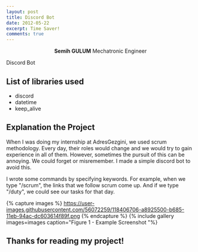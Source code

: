 ```yaml
---
layout: post
title: Discord Bot
date: 2012-05-22
excerpt: Time Saver!
comments: true
---
```

    
<center><b>Semih GULUM</b>    Mechatronic Engineer </center>

Discord Bot

## List of libraries used
* discord
* datetime
* keep_alive

## Explanation the Project

When I was doing my internship at AdresGezgini, we used scrum methodology. Every day, their roles would change and we would try to gain experience in all of them. However, sometimes the pursuit of this can be annoying. We could forget or misremember. I made a simple discord bot to avoid this.

I wrote some commands by specifying keywords. For example, when we type "/scrum", the links that we follow scrum come up. And if we type "/duty", we could see our tasks for that day.

{% capture images %}
	https://user-images.githubusercontent.com/56072259/118406706-a8925500-b685-11eb-94ac-dc603614f89f.png
{% endcapture %}
{% include gallery images=images caption="Figure 1 - Example Screenshot "%}
<b>

## Thanks for reading my project!